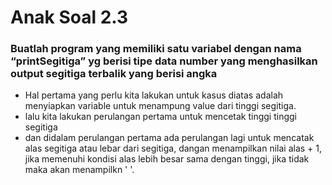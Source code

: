 # Anak Soal 2.3
### Buatlah program yang memiliki satu variabel dengan nama “printSegitiga” yg berisi tipe data number yang menghasilkan output segitiga terbalik yang berisi angka

- Hal pertama yang perlu kita lakukan untuk kasus diatas adalah menyiapkan variable untuk menampung value dari tinggi segitiga.
- lalu kita lakukan perulangan pertama untuk mencetak tinggi tinggi segitiga
- dan didalam perulangan pertama ada perulangan lagi untuk mencatak alas segitiga atau lebar dari segitiga, dangan menampilkan nilai alas + 1, jika memenuhi kondisi alas lebih besar sama dengan tinggi, jika tidak maka akan menampilkn ' '.